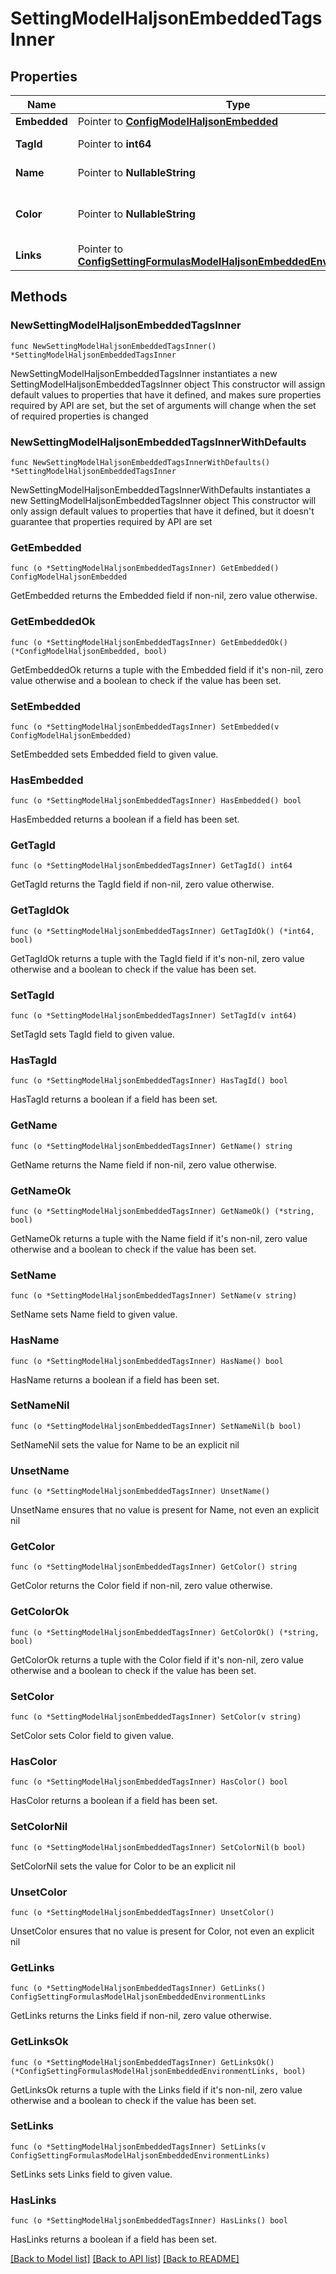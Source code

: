 # SettingModelHaljsonEmbeddedTagsInner

## Properties

Name | Type | Description | Notes
------------ | ------------- | ------------- | -------------
**Embedded** | Pointer to [**ConfigModelHaljsonEmbedded**](ConfigModelHaljsonEmbedded.md) |  | [optional] 
**TagId** | Pointer to **int64** | Identifier of the Tag. | [optional] 
**Name** | Pointer to **NullableString** | Name of the Tag. | [optional] 
**Color** | Pointer to **NullableString** | The configured color of the Tag. | [optional] 
**Links** | Pointer to [**ConfigSettingFormulasModelHaljsonEmbeddedEnvironmentLinks**](ConfigSettingFormulasModelHaljsonEmbeddedEnvironmentLinks.md) |  | [optional] 

## Methods

### NewSettingModelHaljsonEmbeddedTagsInner

`func NewSettingModelHaljsonEmbeddedTagsInner() *SettingModelHaljsonEmbeddedTagsInner`

NewSettingModelHaljsonEmbeddedTagsInner instantiates a new SettingModelHaljsonEmbeddedTagsInner object
This constructor will assign default values to properties that have it defined,
and makes sure properties required by API are set, but the set of arguments
will change when the set of required properties is changed

### NewSettingModelHaljsonEmbeddedTagsInnerWithDefaults

`func NewSettingModelHaljsonEmbeddedTagsInnerWithDefaults() *SettingModelHaljsonEmbeddedTagsInner`

NewSettingModelHaljsonEmbeddedTagsInnerWithDefaults instantiates a new SettingModelHaljsonEmbeddedTagsInner object
This constructor will only assign default values to properties that have it defined,
but it doesn't guarantee that properties required by API are set

### GetEmbedded

`func (o *SettingModelHaljsonEmbeddedTagsInner) GetEmbedded() ConfigModelHaljsonEmbedded`

GetEmbedded returns the Embedded field if non-nil, zero value otherwise.

### GetEmbeddedOk

`func (o *SettingModelHaljsonEmbeddedTagsInner) GetEmbeddedOk() (*ConfigModelHaljsonEmbedded, bool)`

GetEmbeddedOk returns a tuple with the Embedded field if it's non-nil, zero value otherwise
and a boolean to check if the value has been set.

### SetEmbedded

`func (o *SettingModelHaljsonEmbeddedTagsInner) SetEmbedded(v ConfigModelHaljsonEmbedded)`

SetEmbedded sets Embedded field to given value.

### HasEmbedded

`func (o *SettingModelHaljsonEmbeddedTagsInner) HasEmbedded() bool`

HasEmbedded returns a boolean if a field has been set.

### GetTagId

`func (o *SettingModelHaljsonEmbeddedTagsInner) GetTagId() int64`

GetTagId returns the TagId field if non-nil, zero value otherwise.

### GetTagIdOk

`func (o *SettingModelHaljsonEmbeddedTagsInner) GetTagIdOk() (*int64, bool)`

GetTagIdOk returns a tuple with the TagId field if it's non-nil, zero value otherwise
and a boolean to check if the value has been set.

### SetTagId

`func (o *SettingModelHaljsonEmbeddedTagsInner) SetTagId(v int64)`

SetTagId sets TagId field to given value.

### HasTagId

`func (o *SettingModelHaljsonEmbeddedTagsInner) HasTagId() bool`

HasTagId returns a boolean if a field has been set.

### GetName

`func (o *SettingModelHaljsonEmbeddedTagsInner) GetName() string`

GetName returns the Name field if non-nil, zero value otherwise.

### GetNameOk

`func (o *SettingModelHaljsonEmbeddedTagsInner) GetNameOk() (*string, bool)`

GetNameOk returns a tuple with the Name field if it's non-nil, zero value otherwise
and a boolean to check if the value has been set.

### SetName

`func (o *SettingModelHaljsonEmbeddedTagsInner) SetName(v string)`

SetName sets Name field to given value.

### HasName

`func (o *SettingModelHaljsonEmbeddedTagsInner) HasName() bool`

HasName returns a boolean if a field has been set.

### SetNameNil

`func (o *SettingModelHaljsonEmbeddedTagsInner) SetNameNil(b bool)`

 SetNameNil sets the value for Name to be an explicit nil

### UnsetName
`func (o *SettingModelHaljsonEmbeddedTagsInner) UnsetName()`

UnsetName ensures that no value is present for Name, not even an explicit nil
### GetColor

`func (o *SettingModelHaljsonEmbeddedTagsInner) GetColor() string`

GetColor returns the Color field if non-nil, zero value otherwise.

### GetColorOk

`func (o *SettingModelHaljsonEmbeddedTagsInner) GetColorOk() (*string, bool)`

GetColorOk returns a tuple with the Color field if it's non-nil, zero value otherwise
and a boolean to check if the value has been set.

### SetColor

`func (o *SettingModelHaljsonEmbeddedTagsInner) SetColor(v string)`

SetColor sets Color field to given value.

### HasColor

`func (o *SettingModelHaljsonEmbeddedTagsInner) HasColor() bool`

HasColor returns a boolean if a field has been set.

### SetColorNil

`func (o *SettingModelHaljsonEmbeddedTagsInner) SetColorNil(b bool)`

 SetColorNil sets the value for Color to be an explicit nil

### UnsetColor
`func (o *SettingModelHaljsonEmbeddedTagsInner) UnsetColor()`

UnsetColor ensures that no value is present for Color, not even an explicit nil
### GetLinks

`func (o *SettingModelHaljsonEmbeddedTagsInner) GetLinks() ConfigSettingFormulasModelHaljsonEmbeddedEnvironmentLinks`

GetLinks returns the Links field if non-nil, zero value otherwise.

### GetLinksOk

`func (o *SettingModelHaljsonEmbeddedTagsInner) GetLinksOk() (*ConfigSettingFormulasModelHaljsonEmbeddedEnvironmentLinks, bool)`

GetLinksOk returns a tuple with the Links field if it's non-nil, zero value otherwise
and a boolean to check if the value has been set.

### SetLinks

`func (o *SettingModelHaljsonEmbeddedTagsInner) SetLinks(v ConfigSettingFormulasModelHaljsonEmbeddedEnvironmentLinks)`

SetLinks sets Links field to given value.

### HasLinks

`func (o *SettingModelHaljsonEmbeddedTagsInner) HasLinks() bool`

HasLinks returns a boolean if a field has been set.


[[Back to Model list]](../README.md#documentation-for-models) [[Back to API list]](../README.md#documentation-for-api-endpoints) [[Back to README]](../README.md)


